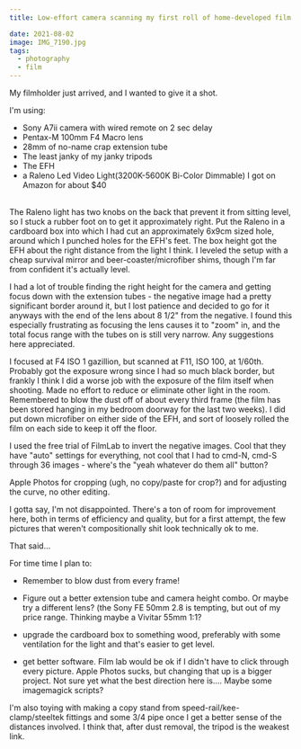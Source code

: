 ```yaml
---
title: Low-effort camera scanning my first roll of home-developed film

date: 2021-08-02
image: IMG_7190.jpg
tags:
  - photography
  - film
---
```



My filmholder just arrived, and I wanted to give it a shot.

I'm using:
 - Sony A7ii camera with wired remote on 2 sec delay
 - Pentax-M 100mm F4 Macro lens
 - 28mm of no-name crap extension tube
 - The least janky of my janky tripods
 - The EFH
 - a Raleno Led Video Light(3200K-5600K Bi-Color Dimmable) I got on Amazon for about $40
<BR><BR>

The Raleno light has two knobs on the back that prevent it from sitting level, so I stuck a rubber foot on to get it approximately right.  Put the Raleno in a cardboard box into which I had cut an approximately 6x9cm sized hole, around which I punched holes for the EFH's feet.  The box height got the EFH about the right distance from the light I think.  I leveled the setup with a cheap survival mirror and beer-coaster/microfiber shims, though I'm far from confident it's actually level.

I had a lot of trouble finding the right height for the camera and getting focus down with the extension tubes - the negative image had a pretty significant border around it, but I lost patience and decided to go for it anyways with the end of the lens about 8 1/2" from the negative.  I found this especially frustrating as focusing the lens causes it to "zoom" in, and the total focus range with the tubes on is still very narrow.  Any suggestions here appreciated.

I focused at F4 ISO 1 gazillion, but scanned at F11, ISO 100, at 1/60th.  Probably got the exposure wrong since I had so much black border, but frankly I think I did a worse job with the exposure of the film itself when shooting.  Made no effort to reduce or eliminate other light in the room.  Remembered to blow the dust off of about every third frame (the film has been stored hanging in my bedroom doorway for the last two weeks).  I did put down microfiber on either side of the EFH, and sort of loosely rolled the film on each side to keep it off the floor.

I used the free trial of FilmLab to invert the negative images.  Cool that they have "auto" settings for everything, not cool that I had to cmd-N, cmd-S through 36 images - where's the "yeah whatever do them all" button?

Apple Photos for cropping (ugh, no copy/paste for crop?) and for adjusting the curve, no other editing.

I gotta say, I'm not disappointed.  There's a ton of room for improvement here, both in terms of efficiency and quality, but for a first attempt, the few pictures that weren't compositionally shit look technically ok to me.

That said...

For time time I plan to:

 - Remember to blow dust from every frame!

 - Figure out a better extension tube and camera height combo.  Or maybe try a different lens?  (the Sony FE 50mm 2.8 is tempting, but out of my price range.  Thinking maybe a Vivitar 55mm 1:1?

 - upgrade the cardboard box to something wood, preferably with some ventilation for the light and that's easier to get level.

 - get better software.  Film lab would be ok if I didn't have to click through every picture.  Apple Photos sucks, but changing that up is a bigger project.  Not sure yet what the best direction here is.... Maybe some imagemagick scripts?


I'm also toying with making a copy stand from speed-rail/kee-clamp/steeltek fittings and some 3/4 pipe once I get a better sense of the distances involved. I think that, after dust removal, the tripod is the weakest link.



<v-img src="IMG_7190.jpg" alt="bar" :dirp="dir"></v-img>
<v-img src="IMG_7192.jpg" alt="bar" :dirp="dir"></v-img>

<v-img src="DSC00779.ARW.jpg" alt="bar" :dirp="dir"></v-img>
<v-img src="DSC00756.ARW.jpg" alt="bar" :dirp="dir"></v-img>
<v-img src="DSC00752.ARW.jpg" alt="bar" :dirp="dir"></v-img>
<v-img src="DSC00754.ARW.jpg" alt="bar" :dirp="dir"></v-img>



